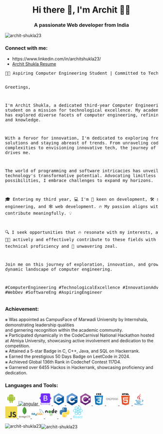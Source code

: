 <!-- ## Hi there 👋

<!--
**ArchIT-ShuklA23/ArchIT-ShuklA23** is a ✨ _special_ ✨ repository because its `README.md` (this file) appears on your GitHub profile.

Here are some ideas to get you started:

- 🔭 I’m currently working on ...
- 🌱 I’m currently learning ...
- 👯 I’m looking to collaborate on ...
- 🤔 I’m looking for help with ...
- 💬 Ask me about ...
- 📫 How to reach me: ...
- 😄 Pronouns: ...
- ⚡ Fun fact: ...
-->
<h1 align="center">Hi there 👋, I'm Archit 🧑‍💻</h1>
<h3 align="center">A passionate Web developer from India</h3>

<p align="left"> <img src="https://komarev.com/ghpvc/?username=archit-shukla23&label=Profile%20views&color=0e75b6&style=flat" alt="archit-shukla23" /> </p>



<h3 align="left">Connect with me:</h3>
<ul><li>https://www.linkedin.com/in/architshukla23/</li>
<li><a href="https://drive.google.com/file/d/1eHghRwDMQ5cpU0bTDPTFURj3diB1R_wM/view?usp=drive_link"> Archit Shukla Resume </a></li>
</ul>

<p align="left">
</p>
<pre>👩‍💻 Aspiring Computer Engineering Student | Committed to Technological Excellence 👩‍💼

Greetings,

I'm Archit Shukla, a dedicated third-year Computer Engineering student on a mission for technological excellence. My academic journey has explored diverse facets of computer engineering, refining my skills and knowledge.

With a fervor for innovation, I'm dedicated to exploring fresh solutions and staying abreast of trends. From unraveling coding complexities to envisioning innovative tech, the journey of innovation drives me.

The world of programming and software intricacies has unveiled technology's transformative potential. Advocating limitless possibilities, I embrace challenges to expand my horizons.

🎓 Entering my third year, 💻 I'm 🔎 keen on development, 🛠️ software engineering, and 🕸️ web development. 🔥 My passion aligns with skills to contribute meaningfully. 💡

🔍 I seek opportunities that 🔥 resonate with my interests, aiming to 👨‍💻 actively and effectively contribute to these fields with my 🛠️ technical proficiency and 💯 unwavering zeal.

Join me on this journey of exploration, innovation, and growth in the dynamic landscape of computer engineering.

#ComputerEngineering #TechnologicalExcellence #InnovationAdvocate #WebDev #SoftwareEng #AspiringEngineer</pre>

<h3> Achievement: </h3>

  
⨳ Was appointed as CampusFace of Marwadi University by Internshala, demonstrating leadership qualities </br>
and garnering recognition within the academic community.</br>
⨳ Participated dynamically in the CodeCarnival National Hackathon hosted at Atmiya University, showcasing
active involvement and dedication to the competition.</br>
⨳ Attained a 5-star Badge in C, C++, Java, and SQL on Hackerrank.</br>
⨳ Earned the prestigious 50 Days Badge on LeetCode in 2024.</br>
⨳ Achieved Global 136th Rank in Codechef Contest 117D4.</br>
⨳ Garnered over 6455 Hackos in Hackerrank, showcasing proficiency and dedication.

<h3 align="left">Languages and Tools:</h3>
<p align="left"> <a href="https://developer.android.com" target="_blank" rel="noreferrer"> <img src="https://raw.githubusercontent.com/devicons/devicon/master/icons/android/android-original-wordmark.svg" alt="android" width="40" height="40"/> </a> <a href="https://angular.io" target="_blank" rel="noreferrer"> <img src="https://angular.io/assets/images/logos/angular/angular.svg" alt="angular" width="40" height="40"/> </a> <a href="https://getbootstrap.com" target="_blank" rel="noreferrer"> <img src="https://raw.githubusercontent.com/devicons/devicon/master/icons/bootstrap/bootstrap-plain-wordmark.svg" alt="bootstrap" width="40" height="40"/> </a> <a href="https://www.cprogramming.com/" target="_blank" rel="noreferrer"> <img src="https://raw.githubusercontent.com/devicons/devicon/master/icons/c/c-original.svg" alt="c" width="40" height="40"/> </a> <a href="https://www.w3schools.com/cpp/" target="_blank" rel="noreferrer"> <img src="https://raw.githubusercontent.com/devicons/devicon/master/icons/cplusplus/cplusplus-original.svg" alt="cplusplus" width="40" height="40"/> </a> <a href="https://www.w3schools.com/cs/" target="_blank" rel="noreferrer"> <img src="https://raw.githubusercontent.com/devicons/devicon/master/icons/csharp/csharp-original.svg" alt="csharp" width="40" height="40"/> </a> <a href="https://www.w3schools.com/css/" target="_blank" rel="noreferrer"> <img src="https://raw.githubusercontent.com/devicons/devicon/master/icons/css3/css3-original-wordmark.svg" alt="css3" width="40" height="40"/> </a> <a href="https://expressjs.com" target="_blank" rel="noreferrer"> <img src="https://raw.githubusercontent.com/devicons/devicon/master/icons/express/express-original-wordmark.svg" alt="express" width="40" height="40"/> </a> <a href="https://www.w3.org/html/" target="_blank" rel="noreferrer"> <img src="https://raw.githubusercontent.com/devicons/devicon/master/icons/html5/html5-original-wordmark.svg" alt="html5" width="40" height="40"/> </a> <a href="https://www.java.com" target="_blank" rel="noreferrer"> <img src="https://raw.githubusercontent.com/devicons/devicon/master/icons/java/java-original.svg" alt="java" width="40" height="40"/> </a> <a href="https://developer.mozilla.org/en-US/docs/Web/JavaScript" target="_blank" rel="noreferrer"> <img src="https://raw.githubusercontent.com/devicons/devicon/master/icons/javascript/javascript-original.svg" alt="javascript" width="40" height="40"/> </a> <a href="https://www.mongodb.com/" target="_blank" rel="noreferrer"> <img src="https://raw.githubusercontent.com/devicons/devicon/master/icons/mongodb/mongodb-original-wordmark.svg" alt="mongodb" width="40" height="40"/> </a> <a href="https://www.mysql.com/" target="_blank" rel="noreferrer"> <img src="https://raw.githubusercontent.com/devicons/devicon/master/icons/mysql/mysql-original-wordmark.svg" alt="mysql" width="40" height="40"/> </a> <a href="https://nodejs.org" target="_blank" rel="noreferrer"> <img src="https://raw.githubusercontent.com/devicons/devicon/master/icons/nodejs/nodejs-original-wordmark.svg" alt="nodejs" width="40" height="40"/> </a> <a href="https://www.python.org" target="_blank" rel="noreferrer"> <img src="https://raw.githubusercontent.com/devicons/devicon/master/icons/python/python-original.svg" alt="python" width="40" height="40"/> </a> <a href="https://reactjs.org/" target="_blank" rel="noreferrer"> <img src="https://raw.githubusercontent.com/devicons/devicon/master/icons/react/react-original-wordmark.svg" alt="react" width="40" height="40"/> </a> </p>

<p><img align="left" src="https://github-readme-stats.vercel.app/api/top-langs?username=archit-shukla23&show_icons=true&locale=en&layout=compact" alt="archit-shukla23" /></p>



<p><img align="center" src="https://github-readme-streak-stats.herokuapp.com/?user=archit-shukla23&" alt="archit-shukla23" /></p>

